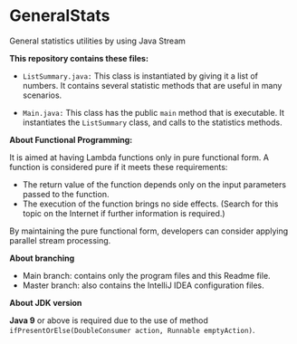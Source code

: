 # GeneralStats
General statistics utilities by using Java Stream

**This repository contains these files:**

- ``ListSummary.java:`` This class is instantiated by giving it a list of numbers.
It contains several statistic methods that are useful in many scenarios. 
  
- ``Main.java:`` This class has the public ```main``` method that is executable. It instantiates
the ```ListSummary``` class, and calls to the statistics methods.
  

**About Functional Programming:**

It is aimed at having Lambda functions only in pure functional form.
A function is considered pure if it meets these requirements:

- The return value of the function depends only on the input parameters passed to the function.
- The execution of the function brings no side effects. (Search for this topic on the Internet if further information is required.)

By maintaining the pure functional form, developers can consider applying parallel
stream processing.

**About branching**  
- Main branch: contains only the program files and this Readme file.
- Master branch: also contains the IntelliJ IDEA configuration files.

**About JDK version**

**Java 9** or above is required due to the use of method ``ifPresentOrElse(DoubleConsumer action,
Runnable emptyAction)``.
